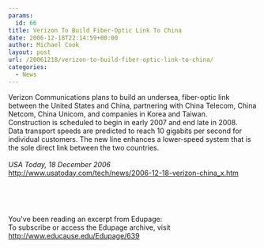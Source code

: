 ```yaml
---
params:
  id: 66
title: Verizon To Build Fiber-Optic Link To China
date: 2006-12-18T22:14:59+00:00
author: Michael Cook
layout: post
url: /20061218/verizon-to-build-fiber-optic-link-to-china/
categories:
  - News
---
```

<p align="left">
  <p align="left">
    Verizon Communications plans to build an undersea, fiber-optic link between the United States and China, partnering with China Telecom, China Netcom, China Unicom, and companies in Korea and Taiwan.<br /> Construction is scheduled to begin in early 2007 and end late in 2008.<br /> Data transport speeds are predicted to reach 10 gigabits per second for individual customers. The new line enhances a lower-speed system that is the sole direct link between the two countries.<br /> <em><br /> USA Today, 18 December 2006</em><br /> <a href="http://www.usatoday.com/tech/news/2006-12-18-verizon-china_x.htm" target="_blank">http://www.usatoday.com/tech/news/2006-12-18-verizon-china_x.htm</a>
  </p>

  <p align="left">
    &nbsp;
  </p>

  <p align="left">
    &nbsp;
  </p>

  <p align="left">
    You've been reading an excerpt from Edupage:<br /> To subscribe or access the Edupage archive, visit <a href="http://www.educause.edu/Edupage/639" target="_blank">http://www.educause.edu/Edupage/639</a>
  </p>
